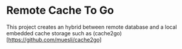 # Remote Cache To Go

This project creates an hybrid between remote database and a local embedded cache storage such as (cache2go)[https://github.com/muesli/cache2go]
